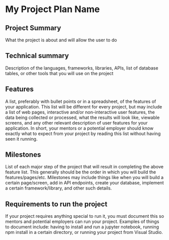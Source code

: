 # My Project Plan Name

## Project Summary
What the project is about and will allow the user to do

## Technical summary
Description of the languages, frameworks, libraries, APIs, list of database tables, or other tools that you will use on the project

## Features
A list, preferably with bullet points or in a spreadsheet, of the features of your application. This list will be different for every project, but may include a list of web pages, interactive and/or non-interactive user features, the data being collected or processed, what the results will look like, viewable screens, and any other relevant description of user features for your application. In short, your mentors or a potential employer should know exactly what to expect from your project by reading this list without having seen it running.

## Milestones
List of each major step of the project that will result in completing the above feature list. This generally should be the order in which you will build the features/pages/etc. Milestones may include things like when you will build a certain page/screen, add in API endpoints, create your database, implement a certain framework/library, and other such details.

## Requirements to run the project
If your project requires anything special to run it, you must document this so mentors and potential employers can run your project. Examples of things to document include: having to install and run a jupyter notebook, running npm install in a certain directory, or running your project from Visual Studio.